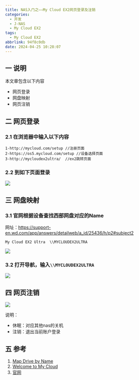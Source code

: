 ```yaml
---
title: NAS入门之——My Cloud EX2网页登录及注销
categories:
  - 开发
  - J-NAS
  - My Cloud EX2
tags:
  - My Cloud EX2
abbrlink: 94f8c0db
date: 2024-04-25 10:28:07
---
```

##  一  说明

本文章包含以下内容

* 网页登录
* 网盘映射
* 网页注销

<!--more-->

## 二 网页登录

### 2.1 在浏览器中输入以下内容

```
1-http://mycloud.com/setup //注册页面
2-https://os5.mycloud.com/setup //设备选择页面
3-http://mycloudex2ultra/  //ex2跳转页面
```

### 2.2 到如下页面登录

![][1]

## 三 网盘映射

### 3.1 官网根据设备查找西部网盘对应的Name

网址：https://support-en.wd.com/app/answers/detailweb/a_id/25436/h/p2#subject2

```
My Cloud EX2 Ultra	\\MYCLOUDEX2ULTRA
```

![][2]

### 3.2 打开导航，输入`\\MYCLOUDEX2ULTRA`

![][3]

## 四 网页注销

![][4]

说明：

* 休眠：对应其他nas的关机
* 注销：退出当前账户登录

## 五 参考

1. [Map Drive by Name](https://support-en.wd.com/app/answers/detailweb/a_id/25436/h/p2#subject2)
2. [Welcome to My Cloud](https://os5.mycloud.com/setup)
3. [官网](https://www.mycloud.com/#/)


[1]:https://jsd.onmicrosoft.cn/gh/PGzxc/CDN/blog-nas/nas-my-cloud-ex2-web-login.png
[2]:https://jsd.onmicrosoft.cn/gh/PGzxc/CDN/blog-nas/nax-my-cloud-ex2-device-name.png
[3]:https://jsd.onmicrosoft.cn/gh/PGzxc/CDN/blog-nas/nas-my-cloud-ex2-naivgator-in.png
[4]:https://jsd.onmicrosoft.cn/gh/PGzxc/CDN/blog-nas/nas-my-cloud-ex2-power-off.png